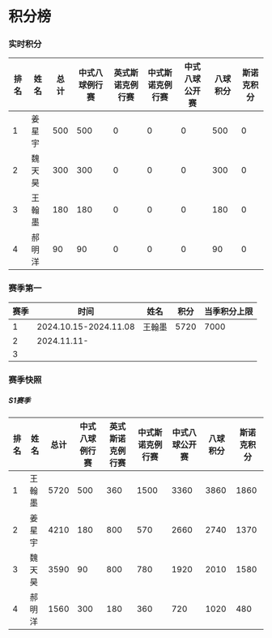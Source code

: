 # 积分榜

### 实时积分

| 排名 | 姓名   | 总计 | 中式八球例行赛 | 英式斯诺克例行赛 | 中式斯诺克例行赛 | 中式八球公开赛 | 八球积分 | 斯诺克积分 |
| ---- | ------ | ---- | -------------- | ---------------- | ---------------- | -------------- | -------- | ---------- |
| 1    | 姜星宇 | 500 | 500            | 0              | 0              | 0          | 500   | 0       |
| 2    | 魏天昊 | 300 | 300            | 0              | 0              | 0          | 300   | 0       |
| 3    | 王翰墨 | 180 | 180            | 0              | 0              | 0          | 180   | 0       |
| 4    | 郝明洋 | 90  | 90             | 0              | 0              | 0          | 90    | 0       |

### 赛季第一

| 赛季 | 时间                  | 姓名   | 积分 | 当季积分上限  |
| ---- | -------------------- | ------ | ---- | ------------ |
| 1    | 2024.10.15-2024.11.08 | 王翰墨 | 5720 | 7000         |
| 2    | 2024.11.11-           |      |      |              |
| 3    |                       |      |      |              |

### 赛季快照

##### S1赛季

| 排名 | 姓名   | 总计 | 中式八球例行赛 | 英式斯诺克例行赛 | 中式斯诺克例行赛 | 中式八球公开赛 | 八球积分 | 斯诺克积分 |
| ---- | ------ | ---- | -------------- | ---------------- | ---------------- | -------------- | -------- | ---------- |
| 1    | 王翰墨 | 5720 | 500            | 360              | 1500             | 3360           | 3860     | 1860       |
| 2    | 姜星宇 | 4210 | 180            | 800              | 570              | 2660           | 2740     | 1370       |
| 3    | 魏天昊 | 3590 | 90             | 800              | 780              | 1920           | 2010     | 1580       |
| 4    | 郝明洋 | 1560 | 300            | 180              | 360              | 720            | 1020     | 480        |


